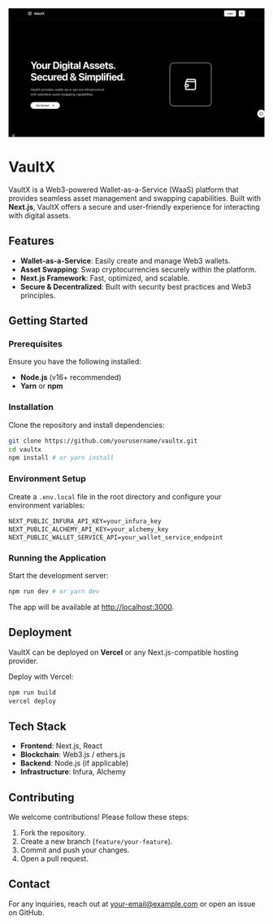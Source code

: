 <img src="./readme-image.png">

# VaultX

VaultX is a Web3-powered Wallet-as-a-Service (WaaS) platform that provides seamless asset management and swapping capabilities. Built with **Next.js**, VaultX offers a secure and user-friendly experience for interacting with digital assets.

## Features

- **Wallet-as-a-Service**: Easily create and manage Web3 wallets.
- **Asset Swapping**: Swap cryptocurrencies securely within the platform.
- **Next.js Framework**: Fast, optimized, and scalable.
- **Secure & Decentralized**: Built with security best practices and Web3 principles.

## Getting Started

### Prerequisites

Ensure you have the following installed:

- **Node.js** (v16+ recommended)
- **Yarn** or **npm**

### Installation

Clone the repository and install dependencies:

```bash
git clone https://github.com/yourusername/vaultx.git
cd vaultx
npm install # or yarn install
```

### Environment Setup

Create a `.env.local` file in the root directory and configure your environment variables:

```env
NEXT_PUBLIC_INFURA_API_KEY=your_infura_key
NEXT_PUBLIC_ALCHEMY_API_KEY=your_alchemy_key
NEXT_PUBLIC_WALLET_SERVICE_API=your_wallet_service_endpoint
```

### Running the Application

Start the development server:

```bash
npm run dev # or yarn dev
```

The app will be available at [http://localhost:3000](http://localhost:3000).

## Deployment

VaultX can be deployed on **Vercel** or any Next.js-compatible hosting provider.

Deploy with Vercel:

```bash
npm run build
vercel deploy
```

## Tech Stack

- **Frontend**: Next.js, React
- **Blockchain**: Web3.js / ethers.js
- **Backend**: Node.js (if applicable)
- **Infrastructure**: Infura, Alchemy

## Contributing

We welcome contributions! Please follow these steps:

1. Fork the repository.
2. Create a new branch (`feature/your-feature`).
3. Commit and push your changes.
4. Open a pull request.

## Contact

For any inquiries, reach out at [your-email@example.com](mailto:your-email@example.com) or open an issue on GitHub.
